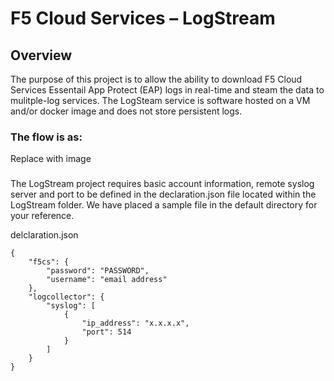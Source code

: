 F5 Cloud Services – LogStream
===========================


## Overview

The purpose of this project is to allow the ability to download F5 Cloud Services Essentail App Protect (EAP) logs in real-time and steam the data to mulitple-log services. The LogSteam service is software hosted on a VM and/or docker image and does not store persistent logs.

### The flow is as:
Replace with image

###
The LogStream project requires basic account information, remote syslog server and port to be defined in the declaration.json file located within the LogStream folder. We have placed a sample file in the default directory for your reference.

delclaration.json
```
{
    "f5cs": {
        "password": "PASSWORD",
        "username": "email address"
    },
    "logcollector": {
        "syslog": [
            {
                "ip_address": "x.x.x.x",
                "port": 514
            }
        ]
    }
}
```

